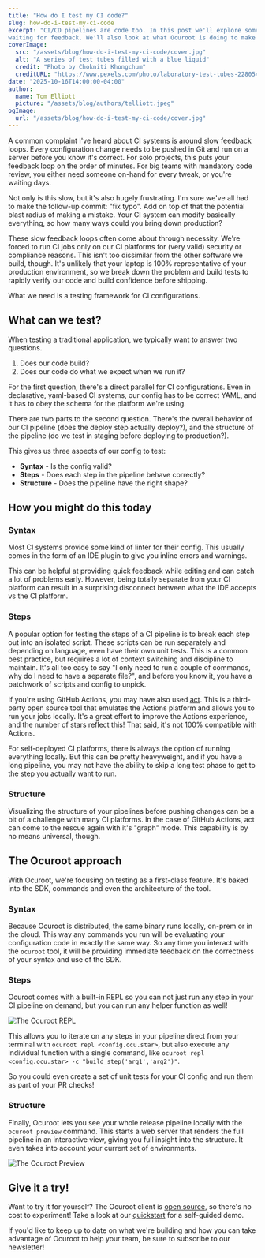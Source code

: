 ```yaml
---
title: "How do I test my CI code?"
slug: how-do-i-test-my-ci-code
excerpt: "CI/CD pipelines are code too. In this post we'll explore some testing strategies so you're not always left
waiting for feedback. We'll also look at what Ocuroot is doing to make it even easier!"
coverImage:
  src: "/assets/blog/how-do-i-test-my-ci-code/cover.jpg"
  alt: "A series of test tubes filled with a blue liquid"
  credit: "Photo by Chokniti Khongchum"
  creditURL: "https://www.pexels.com/photo/laboratory-test-tubes-2280549/"
date: "2025-10-16T14:00:00-04:00"
author:
  name: Tom Elliott
  picture: "/assets/blog/authors/telliott.jpeg"
ogImage:
  url: "/assets/blog/how-do-i-test-my-ci-code/cover.jpg"
---
```


A common complaint I've heard about CI systems is around slow feedback loops. Every configuration change needs to
be pushed in Git and run on a server before you know it's correct. For solo projects, this puts your feedback loop
on the order of minutes. For big teams with mandatory code review, you either need someone on-hand for every tweak,
or you're waiting days.

Not only is this slow, but it's also hugely frustrating. I'm sure we've all had to make the follow-up commit: "fix typo". Add on top of that the potential blast radius of making a mistake. Your CI system can modify basically
everything, so how many ways could you bring down production?

These slow feedback loops often come about through necessity. We're forced to run CI jobs only on our CI platforms
for (very valid) security or compliance reasons. This isn't too dissimilar from the other software we build, though.
It's unlikely that your laptop is 100% representative of your production environment, so we break down the problem
and build tests to rapidly verify our code and build confidence before shipping.

What we need is a testing framework for CI configurations.

## What can we test?

When testing a traditional application, we typically want to answer two questions.

1. Does our code build?
1. Does our code do what we expect when we run it?

For the first question, there's a direct parallel for CI configurations. Even in declarative, yaml-based CI
systems, our config has to be correct YAML, and it has to obey the schema for the platform we're using.

There are two parts to the second question. There's the overall behavior of our CI pipeline (does the deploy
step actually deploy?), and the structure of the pipeline (do we test in staging before deploying to production?).

This gives us three aspects of our config to test:

* **Syntax** - Is the config valid?
* **Steps** - Does each step in the pipeline behave correctly?
* **Structure** - Does the pipeline have the right shape?

## How you might do this today

### Syntax

Most CI systems provide some kind of linter for their config. This usually comes in the form of an IDE plugin to
give you inline errors and warnings.

This can be helpful at providing quick feedback while editing and can catch a lot of problems early. However, being
totally separate from your CI platform can result in a surprising disconnect between what the IDE accepts vs the CI platform.

### Steps

A popular option for testing the steps of a CI pipeline is to break each
step out into an isolated script. These scripts can be run separately and depending on language, even have their
own unit tests. This is a common best practice, but requires a lot of context switching and discipline to maintain.
It's all too easy to say "I only need to run a couple of commands, why do I need to have a separate file?", and 
before you know it, you have a patchwork of scripts and config to unpick.

If you're using GitHub Actions, you may have also used [act](https://github.com/nektos/act). This is a third-party
open source tool that emulates the Actions platform and allows you to run your jobs locally. It's a great effort
to improve the Actions experience, and the number of stars reflect this! That said, it's not 100% compatible with
Actions.

For self-deployed CI platforms, there is always the option of running everything locally. But this can be pretty
heavyweight, and if you have a long pipeline, you may not have the ability to skip a long test phase to get to the
step you actually want to run.

### Structure

Visualizing the structure of your pipelines before pushing changes can be a bit of a challenge with many CI
platforms. In the case of GitHub Actions, act can come to the rescue again with it's "graph" mode. This capability
is by no means universal, though.

## The Ocuroot approach

With Ocuroot, we're focusing on testing as a first-class feature. It's baked into the SDK, commands and even
the architecture of the tool.

### Syntax

Because Ocuroot is distributed, the same binary runs locally, on-prem or in the cloud. This way any commands
you run will be evaluating your configuration code in exactly the same way. So any time you interact with
the `ocuroot` tool, it will be providing immediate feedback on the correctness of your syntax and use of the
SDK.

### Steps

Ocuroot comes with a built-in REPL so you can not just run any step in your CI pipeline on demand, but you can
run any helper function as well!

![The Ocuroot REPL](/assets/blog/how-do-i-test-my-ci-code/repl.png)

This allows you to iterate on any steps in your pipeline direct from your terminal with `ocuroot repl <config.ocu.star>`, but also execute any individual
function with a single command, like `ocuroot repl <config.ocu.star> -c "build_step('arg1','arg2')"`.

So you could even create a set of unit tests for your CI config and run them as part of your PR checks!

### Structure

Finally, Ocuroot lets you see your whole release pipeline locally with the `ocuroot preview` command. This starts
a web server that renders the full pipeline in an interactive view, giving you full insight into the structure. It
even takes into account your current set of environments.

![The Ocuroot Preview](/assets/blog/how-do-i-test-my-ci-code/preview.png)

## Give it a try!

Want to try it for yourself? The Ocuroot client is [open source](https://github.com/ocuroot/ocuroot), so there's no cost to experiment! Take a look at
our [quickstart](https://ocuroot.com/ocuroot/quickstart) for a self-guided demo.

If you'd like to keep up to date on what we're building and how you can take advantage of Ocuroot to help your team,
be sure to subscribe to our newsletter!

